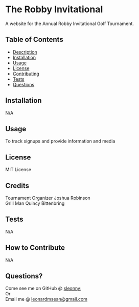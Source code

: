 # The Robby Invitational

A website for the Annual Robby Invitational Golf Tournament.

## Table of Contents

- [Description](#description)
- [Installation](#installation)
- [Usage](#usage)
- [License](#license)
- [Contributing](#contributing)
- [Tests](#tests)
- [Questions](#questions)

## Installation

N/A

## Usage

To track signups and provide information and media

## License

MIT License

## Credits

Tournament Organizer Joshua Robinson  
Grill Man Quincy Bittenbring

## Tests

N/A

## How to Contribute

N/A

## Questions?

Come see me on GitHub @ [sleonny](https://github.com/sleonny);  
 Or  
 Email me @ leonardmsean@gmail.com
